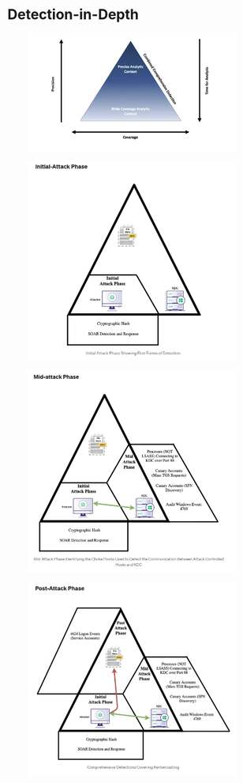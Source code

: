 # Detection-in-Depth

<figure><img src="../../.gitbook/assets/image (131).png" alt=""><figcaption></figcaption></figure>

<figure><img src="../../.gitbook/assets/image (134).png" alt=""><figcaption></figcaption></figure>

<figure><img src="../../.gitbook/assets/image (135).png" alt=""><figcaption></figcaption></figure>

<figure><img src="../../.gitbook/assets/image (136).png" alt=""><figcaption></figcaption></figure>

